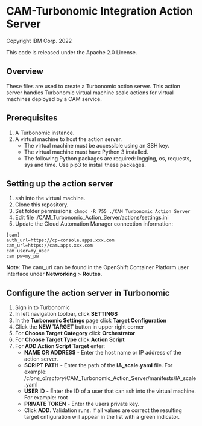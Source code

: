 # CAM-Turbonomic Integration Action Server
Copyright IBM Corp. 2022

This code is released under the Apache 2.0 License.

## Overview
These files are used to create a Turbonomic action server. This action server handles Turbonomic virtual machine scale actions for virtual machines deployed by a CAM service.

## Prerequisites
1. A Turbonomic instance.
2. A virtual machine to host the action server.
    - The virtual machine must be accessible using an SSH key.
    - The virtual machine must have Python 3 installed.
    - The following Python packages are required: logging, os, requests, sys and time. Use pip3 to install these packages.


## Setting up the action server
1. ssh into the virtual machine.
2. Clone this repository.
3. Set folder permissions: ```chmod -R 755 ./CAM_Turbonomic_Action_Server```
4. Edit file ./CAM_Turbonomic_Action_Server/actions/settings.ini 
5. Update the Cloud Automation Manager connection information: 
```
[cam]
auth_url=https://cp-console.apps.xxx.com
cam_url=https://cam.apps.xxx.com
cam user=my_user
cam pw=my_pw
```
**Note**: The cam_url can be found in the OpenShift Container Platform user interface under **Networking** > **Routes**. 


## Configure the action server in Turbonomic

1. Sign in to Turbonomic
2. In left navigation toolbar, click **SETTINGS**
3. In the **Turbonomic Settings** page click **Target Configuration**
4. Click the **NEW TARGET** button in upper right corner
5. For **Choose Target Category** click **Orchestrator**
6. For **Choose Target Type** click **Action Script**
7. For **ADD Action Script Target** enter:
    - **NAME OR ADDRESS** -  Enter the host name or IP address of the action server.
    - **SCRIPT PATH** - Enter the path of the **IA_scale.yaml** file. For example: /*clone_directory*/CAM_Turbonomic_Action_Server/manifests/IA_scale.yaml
    - **USER ID** - Enter the ID of a user that can ssh into the virtual machine. For example: root
    - **PRIVATE TOKEN** - Enter the users private key.
    - Click **ADD**. Validation runs. If all values are correct the resulting target  onfiguration will appear in the list with a green indicator.
